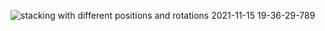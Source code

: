 
![stacking with different positions and rotations 2021-11-15 19-36-29-789](https://user-images.githubusercontent.com/54160011/167950429-e43ff0a3-7022-4752-8e86-8d5d548a5711.gif)
